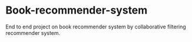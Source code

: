 # Book-recommender-system
End to end project on book recommender system by collaborative filtering recommender system.
